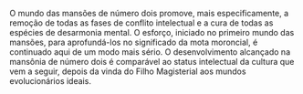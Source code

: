 ﻿O mundo das mansões de número dois promove, mais especificamente, a remoção de todas as fases de conflito intelectual e a cura de todas as espécies de desarmonia mental. O esforço, iniciado no primeiro mundo das mansões, para aprofundá-los no significado da mota moroncial, é continuado aqui de um modo mais sério. O desenvolvimento alcançado na mansônia de número dois é comparável ao status intelectual da cultura que vem a seguir, depois da vinda do Filho Magisterial aos mundos evolucionários ideais.